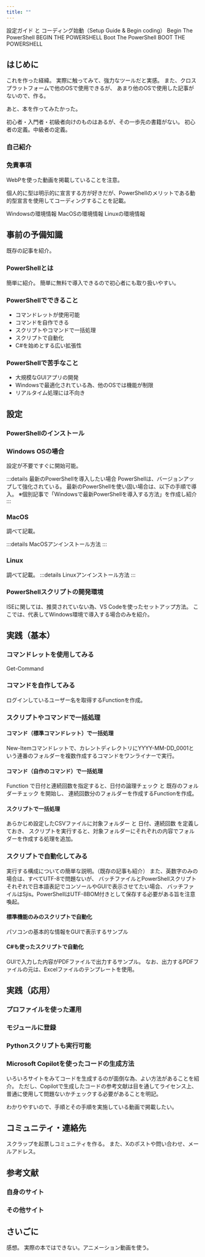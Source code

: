 ```yaml
---
title: ""
---
```

設定ガイド と コーディング始動（Setup Guide & Begin coding）
Begin The PowerShell
BEGIN THE POWERSHELL
Boot The PowerShell
BOOT THE POWERSHELL

## はじめに

これを作った経緯。
実際に触ってみて、強力なツールだと実感。
また、クロスプラットフォームで他のOSで使用できるが、
あまり他のOSで使用した記事がないので、作る。

あと、本を作ってみたかった。

初心者・入門者・初級者向けのものはあるが、その一歩先の書籍がない。
初心者の定義。中級者の定義。

### 自己紹介

### 免責事項
WebPを使った動画を掲載していることを注意。

個人的に型は明示的に宣言する方が好きだが、PowerShellのメリットである動的型宣言を使用してコーディングすることを記載。

Windowsの環境情報
MacOSの環境情報
Linuxの環境情報

## 事前の予備知識
既存の記事を紹介。

### PowerShellとは
簡単に紹介。
簡単に無料で導入できるので初心者にも取り扱いやすい。

### PowerShellでできること
- コマンドレットが使用可能
- コマンドを自作できる
- スクリプトやコマンドで一括処理
- スクリプトで自動化
- C#を始めとする広い拡張性

### PowerShellで苦手なこと
- 大規模なGUIアプリの開発
- Windowsで最適化されている為、他のOSでは機能が制限
- リアルタイム処理には不向き

## 設定

### PowerShellのインストール

### Windows OSの場合

設定が不要ですぐに開始可能。

:::details 最新のPowerShellを導入したい場合
PowerShellは、バージョンアップして強化されている。
最新のPowerShellを使い固い場合は、以下の手順で導入。
※個別記事で「Windowsで最新PowerShellを導入する方法」を作成し紹介
:::

### MacOS

調べて記載。

:::details MacOSアンインストール方法
:::

### Linux

調べて記載。
:::details Linuxアンインストール方法
:::

### PowerShellスクリプトの開発環境

ISEに関しては、推奨されていない為、VS Codeを使ったセットアップ方法。
ここでは、代表してWindows環境で導入する場合のみを紹介。

## 実践（基本）

### コマンドレットを使用してみる
Get-Command


### コマンドを自作してみる
ログインしているユーザー名を取得するFunctionを作成。

### スクリプトやコマンドで一括処理

#### コマンド（標準コマンドレット）で一括処理
New-Itemコマンドレットで、カレントディレクトリにYYYY-MM-DD_0001という連番のフォルダーを複数作成するコマンドをワンライナーで実行。

#### コマンド（自作のコマンド）で一括処理
Function で日付と連続回数を指定すると、日付の論理チェック と 既存のフォルダーチェック を開始し、
連続回数分のフォルダーを作成するFunctionを作成。


#### スクリプトで一括処理
あらかじめ設定したCSVファイルに対象フォルダー と 日付、連続回数 を定義しておき、
スクリプトを実行すると、対象フォルダーにそれぞれの内容でフォルダーを作成する処理を追加。

### スクリプトで自動化してみる

実行する構成についての簡単な説明。（既存の記事も紹介）
また、英数字のみの場合は、すべてUTF-8で問題ないが、
バッチファイルとPowerShellスクリプトそれぞれで日本語表記でコンソールやGUIで表示させてたい場合、
バッチファイルはSjis。PowerShellはUTF-8BOM付きとして保存する必要がある旨を注意喚起。

#### 標準機能のみのスクリプトで自動化
パソコンの基本的な情報をGUIで表示するサンプル

#### C#も使ったスクリプトで自動化
GUIで入力した内容がPDFファイルで出力するサンプル。
なお、出力するPDFファイルの元は、Excelファイルのテンプレートを使用。

## 実践（応用）

### プロファイルを使った運用

### モジュールに登録

### Pythonスクリプトも実行可能



### Microsoft Copilotを使ったコードの生成方法

いろいろサイトをみてコードを生成するのが面倒な為、よい方法があることを紹介。
ただし、Copilotで生成したコードの参考文献は目を通してライセンス上、普通に使用して問題ないかチェックする必要があることを明記。

わかりやすいので、手順とその手順を実施している動画で掲載したい。

## コミュニティ・連絡先

スクラップを起票しコミュニティを作る。
また、Xのポストや問い合わせ、メールアドレス。

## 参考文献

### 自身のサイト

### その他サイト

## さいごに

感想。
実際の本ではできない。アニメーション動画を使う。

